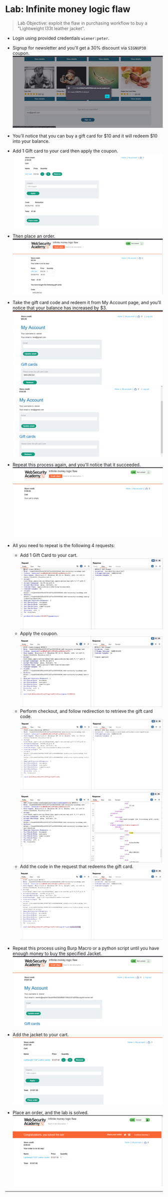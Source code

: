 # Lab: Infinite money logic flaw

> Lab Objective: exploit the flaw in purchasing workflow to buy a "Lightweight l33t leather jacket".

- Login using provided credentials `wiener:peter`.

- Signup for newsletter and you'll get a 30% discount via `SIGNUP30` coupon.
  ![1st screenshot](./attachments/1.png)

- You'll notice that you can buy a gift card for $10 and it will redeem $10 into your balance.

- Add 1 Gift card to your card then apply the coupon.
  ![2nd screenshot](./attachments/2.png)

- Then place an order.
  ![3rd screenshot](./attachments/3.png)

- Take the gift card code and redeem it from My Account page, and you'll notice that your balance has increased by $3.
  ![4th screenshot](./attachments/4.png)
  ![5th screenshot](./attachments/5.png)

- Repeat this process again, and you'll notice that it succeeded.
  ![6th screenshot](./attachments/6.png)

- All you need to repeat is the following 4 requests:

  - Add 1 Gift Card to your cart.
    ![7th screenshot](./attachments/7.png)
  - Apply the coupon.
    ![8th screenshot](./attachments/8.png)
  - Perform checkout, and follow redirection to retrieve the gift card code.
    ![9th screenshot](./attachments/9.png)
    ![10th screenshot](./attachments/10.png)
  - Add the code in the request that redeems the gift card.
    ![11th screenshot](./attachments/11.png)

- Repeat this process using Burp Macro or a python script until you have enough money to buy the specified Jacket.
  ![12th screenshot](./attachments/12.png)

- Add the jacket to your cart.
  ![13th screenshot](./attachments/13.png)

- Place an order, and the lab is solved.
  ![14th screenshot](./attachments/14.png)

---
